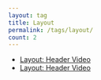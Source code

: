```yaml
---
layout: tag
title: Layout
permalink: /tags/layout/
count: 2
---
```


- [Layout: Header Video](https://mmistakes.github.io/minimal-mistakes/layout/uncategorized/layout-header-video/)
- [Layout: Header Video](https://mmistakes.github.io/minimal-mistakes/layout/uncategorized/layout-header-video/)
